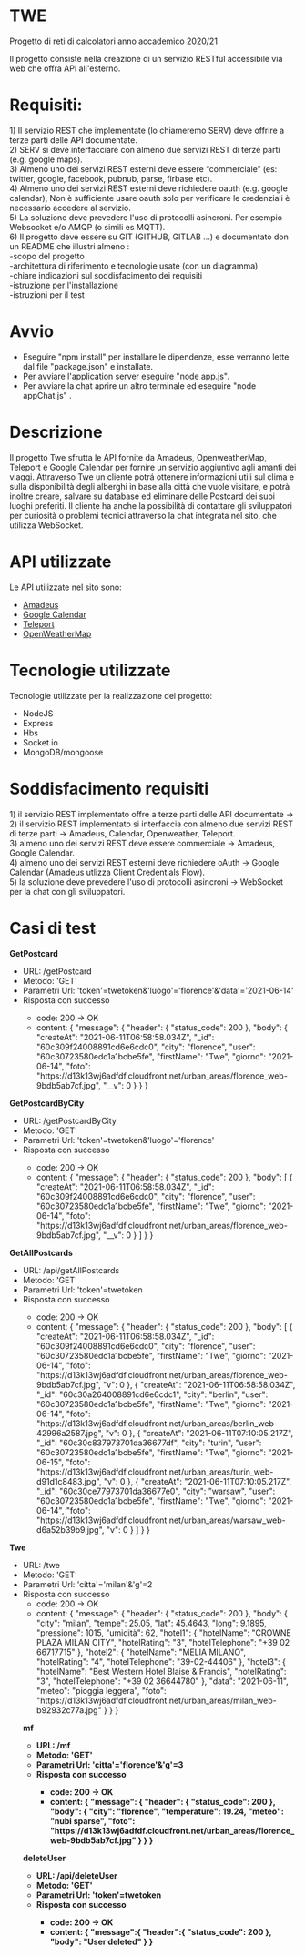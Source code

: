# TWE
Progetto di reti di calcolatori anno accademico 2020/21

Il progetto consiste nella creazione di un servizio RESTful accessibile via web che offra API all'esterno. <br>
<h1>Requisiti:</h1>
1) Il servizio REST che implementate (lo chiameremo SERV) deve offrire a terze parti delle API documentate. <br>
2) SERV si deve interfacciare con almeno due servizi REST di terze parti (e.g. google maps). <br>
3) Almeno uno dei servizi REST esterni deve essere “commerciale” (es: twitter, google, facebook, pubnub, parse, firbase etc). <br>
4) Almeno uno dei servizi REST esterni deve richiedere oauth (e.g. google calendar), Non è sufficiente usare oauth solo per verificare le credenziali è necessario accedere al servizio. <br>
5) La soluzione deve prevedere l'uso di protocolli asincroni. Per esempio Websocket e/o AMQP (o simili es MQTT). <br>
6) Il progetto deve essere su GIT (GITHUB, GITLAB ...) e documentato don un README che illustri almeno : <br>
	-scopo del progetto <br>
	-architettura di riferimento e tecnologie usate (con un diagramma) <br>
	-chiare indicazioni sul soddisfacimento dei requisiti <br>
	-istruzione per l'installazione <br>
	-istruzioni per il test <br>

<h1>Avvio</h1>
<ul>
<li>Eseguire "npm install" per installare le dipendenze, esse verranno lette dal file "package.json" e installate.</li>
<li>Per avviare l'application server eseguire "node app.js".</li>
<li>Per avviare la chat aprire un altro terminale ed eseguire "node appChat.js" .</li>
</ul>

<h1>Descrizione</h1>
Il progetto Twe sfrutta le API fornite da Amadeus, OpenweatherMap, Teleport e Google Calendar per fornire un servizio aggiuntivo agli amanti dei viaggi. Attraverso Twe un cliente potrá ottenere informazioni utili sul clima e sulla disponibilità degli alberghi in base alla città che vuole visitare, e potrà inoltre creare, salvare su database ed eliminare delle Postcard dei suoi luoghi preferiti. Il cliente ha anche la possibilità di contattare gli sviluppatori per curiosità o problemi tecnici attraverso la chat integrata nel sito, che utilizza WebSocket.


<h1>API utilizzate</h1>
Le API utilizzate nel sito sono:
<ul>
<li><a href='https://developers.amadeus.com/'>Amadeus</a> </li>
<li><a href='https://developers.google.com/calendar'>Google Calendar</a> </li>
<li><a href='https://developers.teleport.org/api/'>Teleport</a> </li>
<li><a href='https://openweathermap.org/api'>OpenWeatherMap</a> </li>
</ul>


<h1>Tecnologie utilizzate</h1>
Tecnologie utilizzate per la realizzazione del progetto:
<ul>
<li>NodeJS</li>
<li>Express</li>
<li>Hbs</li>
<li>Socket.io</li>
<li>MongoDB/mongoose</li>
</ul>

<h1>Soddisfacimento requisiti</h1>
1) il servizio REST implementato offre a terze parti delle API documentate -> <br>
2) il servizio REST implementato si interfaccia con  almeno due servizi REST di terze parti -> Amadeus, Calendar, Openweather, Teleport.<br>
3) almeno uno dei servizi REST deve essere commerciale -> Amadeus, Google Calendar.<br>
4) almeno uno dei servizi REST esterni deve richiedere oAuth -> Google Calendar (Amadeus utlizza Client Credentials Flow).<br>
5) la soluzione deve prevedere l'uso di protocolli asincroni -> WebSocket per la chat con gli sviluppatori. <br>


<h1>Casi di test</h1>
<strong>GetPostcard</strong>
<ul>
	<li> URL: /getPostcard </li>
	<li> Metodo: 'GET' </li>
	<li> Parametri Url: 'token'=twetoken&'luogo'='florence'&'data'='2021-06-14' </li>
	<li> Risposta con successo </li> <ul>
		<li>code: 200 -> OK</li>
		<li>content: {
			  "message": {
			    "header": {
			      "status_code": 200
			    },
			    "body": {
			      "createAt": "2021-06-11T06:58:58.034Z",
			      "_id": "60c309f24008891cd6e6cdc0",
			      "city": "florence",
			      "user": "60c30723580edc1a1bcbe5fe",
			      "firstName": "Twe",
			      "giorno": "2021-06-14",
			      "foto": "https://d13k13wj6adfdf.cloudfront.net/urban_areas/florence_web-9bdb5ab7cf.jpg",
			      "__v": 0
			    }
			  }
			} 
		</li>
	</ul>
</ul>
		
<strong>GetPostcardByCity</strong>
<ul>
	<li> URL: /getPostcardByCity </li>
	<li> Metodo: 'GET' </li>
	<li> Parametri Url: 'token'=twetoken&'luogo'='florence' </li>
	<li> Risposta con successo </li> <ul>
		<li>code: 200 -> OK</li>
		<li>content:
					{
		    "message": {
			"header": {
			    "status_code": 200
			},
			"body": [
			    {
				"createAt": "2021-06-11T06:58:58.034Z",
				"_id": "60c309f24008891cd6e6cdc0",
				"city": "florence",
				"user": "60c30723580edc1a1bcbe5fe",
				"firstName": "Twe",
				"giorno": "2021-06-14",
				"foto": "https://d13k13wj6adfdf.cloudfront.net/urban_areas/florence_web-9bdb5ab7cf.jpg",
				"__v": 0
			    }
			]
		    }
		}
		</li>
	</ul>
</ul>	
		
<strong>GetAllPostcards</strong>		
<ul>
	<li> URL: /api/getAllPostcards </li>
	<li> Metodo: 'GET' </li>
	<li> Parametri Url: 'token'=twetoken </li>
	<li> Risposta con successo </li> <ul>
		<li>code: 200 -> OK</li>
		<li>content: {
		  "message": {
		    "header": {
		      "status_code": 200
		    },
		    "body": [
		      {
			"createAt": "2021-06-11T06:58:58.034Z",
			"_id": "60c309f24008891cd6e6cdc0",
			"city": "florence",
			"user": "60c30723580edc1a1bcbe5fe",
			"firstName": "Twe",
			"giorno": "2021-06-14",
			"foto": "https://d13k13wj6adfdf.cloudfront.net/urban_areas/florence_web-9bdb5ab7cf.jpg",
			"v": 0
		      },
		      {
			"createAt": "2021-06-11T06:58:58.034Z",
			"_id": "60c30a264008891cd6e6cdc1",
			"city": "berlin",
			"user": "60c30723580edc1a1bcbe5fe",
			"firstName": "Twe",
			"giorno": "2021-06-14",
			"foto": "https://d13k13wj6adfdf.cloudfront.net/urban_areas/berlin_web-42996a2587.jpg",
			"v": 0
		      },
		      {
			"createAt": "2021-06-11T07:10:05.217Z",
			"_id": "60c30c837973701da36677df",
			"city": "turin",
			"user": "60c30723580edc1a1bcbe5fe",
			"firstName": "Twe",
			"giorno": "2021-06-15",
			"foto": "https://d13k13wj6adfdf.cloudfront.net/urban_areas/turin_web-d91d1c8483.jpg",
			"v": 0
		      },
		      {
			"createAt": "2021-06-11T07:10:05.217Z",
			"_id": "60c30ce77973701da36677e0",
			"city": "warsaw",
			"user": "60c30723580edc1a1bcbe5fe",
			"firstName": "Twe",
			"giorno": "2021-06-14",
			"foto": "https://d13k13wj6adfdf.cloudfront.net/urban_areas/warsaw_web-d6a52b39b9.jpg",
			"v": 0
		      }
		    ]
		  }
		}
		</li>			
	</ul>	

</ul>	
		
<strong>Twe</strong>
<ul>
	<li> URL: /twe </li>
	<li> Metodo: 'GET' </li>
	<li> Parametri Url: 'citta'='milan'&'g'=2 </li>
	<li> Risposta con successo <ul>
		<li>code: 200 -> OK</li>
		<li>content: {
			  "message": {
			    "header": {
			      "status_code": 200
			    },
			    "body": {
			      "city": "milan",
			      "tempe": 25.05,
			      "lat": 45.4643,
			      "long": 9.1895,
			      "pressione": 1015,
			      "umidità": 62,
			      "hotel1": {
				"hotelName": "CROWNE PLAZA MILAN CITY",
				"hotelRating": "3",
				"hotelTelephone": "+39 02 66717715"
			      },
			      "hotel2": {
				"hotelName": "MELIA MILANO",
				"hotelRating": "4",
				"hotelTelephone": "39-02-44406"
			      },
			      "hotel3": {
				"hotelName": "Best Western Hotel Blaise & Francis",
				"hotelRating": "3",
				"hotelTelephone": "+39 02 36644780"
			      },
			      "data": "2021-06-11",
			      "meteo": "pioggia leggera",
			      "foto": "https://d13k13wj6adfdf.cloudfront.net/urban_areas/milan_web-b92932c77a.jpg"
			    }
			  }
			}
					
		

</ul>	
		
<strong>mf<strong>
<ul>
	<li> URL: /mf </li>
	<li> Metodo: 'GET' </li>
	<li> Parametri Url: 'citta'='florence'&'g'=3 </li>
	<li> Risposta con successo </li><ul>
		<li>code: 200 -> OK</li>
		<li>content: {
			  "message": {
			    "header": {
			      "status_code": 200
			    },
			    "body": {
			      "city": "florence",
			      "temperature": 19.24,
			      "meteo": "nubi sparse",
			      "foto": "https://d13k13wj6adfdf.cloudfront.net/urban_areas/florence_web-9bdb5ab7cf.jpg"
			    }
			  }
			}
		</li>		
	</ul>	

</ul>
		
<strong>deleteUser</strong>
<ul>
	<li> URL: /api/deleteUser </li>
	<li> Metodo: 'GET' </li>
	<li> Parametri Url: 'token'=twetoken </li>
	<li> Risposta con successo </li> <ul>
		<li>code: 200 -> OK</li>
		<li>content: {
			"message":{
			    "header":{
				"status_code": 200
			    },
			    "body": "User deleted"
			}
		}	
		</li>			
	</ul>	

</ul>		
		
		
